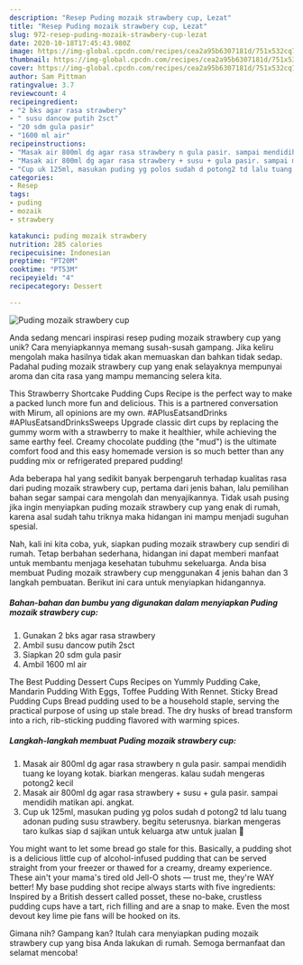 ```yaml
---
description: "Resep Puding mozaik strawbery cup, Lezat"
title: "Resep Puding mozaik strawbery cup, Lezat"
slug: 972-resep-puding-mozaik-strawbery-cup-lezat
date: 2020-10-18T17:45:43.980Z
image: https://img-global.cpcdn.com/recipes/cea2a95b6307181d/751x532cq70/puding-mozaik-strawbery-cup-foto-resep-utama.jpg
thumbnail: https://img-global.cpcdn.com/recipes/cea2a95b6307181d/751x532cq70/puding-mozaik-strawbery-cup-foto-resep-utama.jpg
cover: https://img-global.cpcdn.com/recipes/cea2a95b6307181d/751x532cq70/puding-mozaik-strawbery-cup-foto-resep-utama.jpg
author: Sam Pittman
ratingvalue: 3.7
reviewcount: 4
recipeingredient:
- "2 bks agar rasa strawbery"
- " susu dancow putih 2sct"
- "20 sdm gula pasir"
- "1600 ml air"
recipeinstructions:
- "Masak air 800ml dg agar rasa strawbery n gula pasir. sampai mendidih tuang ke loyang kotak. biarkan mengeras. kalau sudah mengeras potong2 kecil"
- "Masak air 800ml dg agar rasa strawbery + susu + gula pasir. sampai mendidih matikan api. angkat."
- "Cup uk 125ml, masukan puding yg polos sudah d potong2 td lalu tuang adonan puding susu strawbery. begitu seterusnya. biarkan mengeras taro kulkas siap d sajikan untuk keluarga atw untuk jualan 🤗"
categories:
- Resep
tags:
- puding
- mozaik
- strawbery

katakunci: puding mozaik strawbery 
nutrition: 285 calories
recipecuisine: Indonesian
preptime: "PT20M"
cooktime: "PT53M"
recipeyield: "4"
recipecategory: Dessert

---
```



![Puding mozaik strawbery cup](https://img-global.cpcdn.com/recipes/cea2a95b6307181d/751x532cq70/puding-mozaik-strawbery-cup-foto-resep-utama.jpg)

Anda sedang mencari inspirasi resep puding mozaik strawbery cup yang unik? Cara menyiapkannya memang susah-susah gampang. Jika keliru mengolah maka hasilnya tidak akan memuaskan dan bahkan tidak sedap. Padahal puding mozaik strawbery cup yang enak selayaknya mempunyai aroma dan cita rasa yang mampu memancing selera kita.

This Strawberry Shortcake Pudding Cups Recipe is the perfect way to make a packed lunch more fun and delicious. This is a partnered conversation with Mirum, all opinions are my own. #APlusEatsandDrinks #APlusEatsandDrinksSweeps Upgrade classic dirt cups by replacing the gummy worm with a strawberry to make it healthier, while achieving the same earthy feel. Creamy chocolate pudding (the &#34;mud&#34;) is the ultimate comfort food and this easy homemade version is so much better than any pudding mix or refrigerated prepared pudding!

Ada beberapa hal yang sedikit banyak berpengaruh terhadap kualitas rasa dari puding mozaik strawbery cup, pertama dari jenis bahan, lalu pemilihan bahan segar sampai cara mengolah dan menyajikannya. Tidak usah pusing jika ingin menyiapkan puding mozaik strawbery cup yang enak di rumah, karena asal sudah tahu triknya maka hidangan ini mampu menjadi suguhan spesial.


Nah, kali ini kita coba, yuk, siapkan puding mozaik strawbery cup sendiri di rumah. Tetap berbahan sederhana, hidangan ini dapat memberi manfaat untuk membantu menjaga kesehatan tubuhmu sekeluarga. Anda bisa membuat Puding mozaik strawbery cup menggunakan 4 jenis bahan dan 3 langkah pembuatan. Berikut ini cara untuk menyiapkan hidangannya.

<!--inarticleads1-->

##### Bahan-bahan dan bumbu yang digunakan dalam menyiapkan Puding mozaik strawbery cup:

1. Gunakan 2 bks agar rasa strawbery
1. Ambil  susu dancow putih 2sct
1. Siapkan 20 sdm gula pasir
1. Ambil 1600 ml air


The Best Pudding Dessert Cups Recipes on Yummly Pudding Cake, Mandarin Pudding With Eggs, Toffee Pudding With Rennet. Sticky Bread Pudding Cups Bread pudding used to be a household staple, serving the practical purpose of using up stale bread. The dry husks of bread transform into a rich, rib-sticking pudding flavored with warming spices. 

<!--inarticleads2-->

##### Langkah-langkah membuat Puding mozaik strawbery cup:

1. Masak air 800ml dg agar rasa strawbery n gula pasir. sampai mendidih tuang ke loyang kotak. biarkan mengeras. kalau sudah mengeras potong2 kecil
1. Masak air 800ml dg agar rasa strawbery + susu + gula pasir. sampai mendidih matikan api. angkat.
1. Cup uk 125ml, masukan puding yg polos sudah d potong2 td lalu tuang adonan puding susu strawbery. begitu seterusnya. biarkan mengeras taro kulkas siap d sajikan untuk keluarga atw untuk jualan 🤗


You might want to let some bread go stale for this. Basically, a pudding shot is a delicious little cup of alcohol-infused pudding that can be served straight from your freezer or thawed for a creamy, dreamy experience. These ain&#39;t your mama&#39;s tired old Jell-O shots — trust me, they&#39;re WAY better! My base pudding shot recipe always starts with five ingredients: Inspired by a British dessert called posset, these no-bake, crustless pudding cups have a tart, rich filling and are a snap to make. Even the most devout key lime pie fans will be hooked on its. 

Gimana nih? Gampang kan? Itulah cara menyiapkan puding mozaik strawbery cup yang bisa Anda lakukan di rumah. Semoga bermanfaat dan selamat mencoba!
